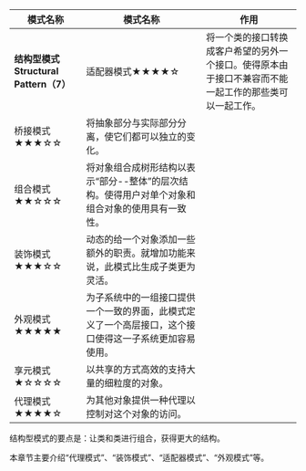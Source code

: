 | **模式名称**                                          | **模式名称**                                                 | **作用**                                                     |
| ----------------------------------------------------- | ------------------------------------------------------------ | ------------------------------------------------------------ |
| **结构型模式****Structural Pattern****（****7****）** | 适配器模式★★★★☆                                              | 将一个类的接口转换成客户希望的另外一个接口。使得原本由于接口不兼容而不能一起工作的那些类可以一起工作。 |
| 桥接模式★★★☆☆                                         | 将抽象部分与实际部分分离，使它们都可以独立的变化。           |                                                              |
| 组合模式★★☆☆☆                                         | 将对象组合成树形结构以表示“部分--整体”的层次结构。使得用户对单个对象和组合对象的使用具有一致性。 |                                                              |
| 装饰模式★★★☆☆                                         | 动态的给一个对象添加一些额外的职责。就增加功能来说，此模式比生成子类更为灵活。 |                                                              |
| 外观模式★★★★★                                         | 为子系统中的一组接口提供一个一致的界面，此模式定义了一个高层接口，这个接口使得这一子系统更加容易使用。 |                                                              |
| 享元模式★☆☆☆☆                                         | 以共享的方式高效的支持大量的细粒度的对象。                   |                                                              |
| 代理模式★★★★☆                                         | 为其他对象提供一种代理以控制对这个对象的访问。               |                                                              |



结构型模式的要点是：让类和类进行组合，获得更大的结构。



本章节主要介绍“代理模式”、“装饰模式”、“适配器模式”、“外观模式”等。